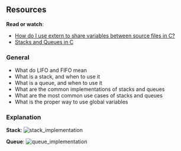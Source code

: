 ## Resources

**Read or watch**:

-   [How do I use extern to share variables between source files in C?](https://intranet.alxswe.com/rltoken/0KVWTdE8xXy__jUfBfakCw "How do I use extern to share variables between source files in C?")
-   [Stacks and Queues in C](https://intranet.alxswe.com/rltoken/udmomL4F4mF630D2Z-ltqg "Stacks and Queues in C")

### General

-   What do LIFO and FIFO mean
-   What is a stack, and when to use it
-   What is a queue, and when to use it
-   What are the common implementations of stacks and queues
-   What are the most common use cases of stacks and queues
-   What is the proper way to use global variables
### Explanation

**Stack**:
![stack_implementation](https://github.com/ercudu75/monty/assets/75138084/1358b695-6901-4fdd-97bd-999584f7fee6)

**Queue**:
![queue_implementation](https://github.com/ercudu75/monty/assets/75138084/05a38438-676c-4aaf-bd90-3e3b2921c1f7)

